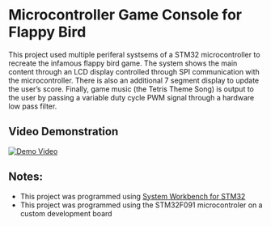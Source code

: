 # Microcontroller Game Console for Flappy Bird

This project used multiple periferal systsems of a STM32 microcontroller to recreate the infamous flappy bird game. The system shows the main content through an LCD display controlled through SPI communication with the microcontroller. There is also an additional 7 segment display to update the user’s score. Finally, game music (the Tetris Theme Song) is output to the user by passing a variable duty cycle PWM signal through a hardware low pass filter.

## Video Demonstration
[![Demo Video](https://img.youtube.com/vi/S5TemZ1Fc4k/0.jpg)](https://www.youtube.com/watch?v=S5TemZ1Fc4k)


## Notes:

- This project was programmed using [System Workbench for STM32](https://www.st.com/en/development-tools/sw4stm32.html)
- This project was programmed using the STM32F091 microcontroler on a custom development board
